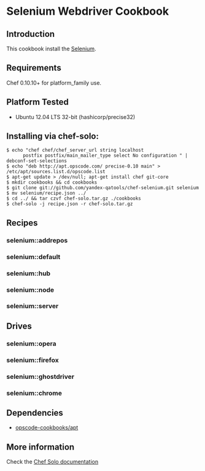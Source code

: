 Selenium Webdriver Cookbook
====

## Introduction

This cookbook install the [Selenium](http://www.seleniumhq.org/).

## Requirements

Chef 0.10.10+ for platform_family use.

## Platform Tested

- Ubuntu 12.04 LTS 32-bit (hashicorp/precise32)

## Installing via chef-solo:

```
$ echo "chef chef/chef_server_url string localhost       
      postfix postfix/main_mailer_type select No configuration " | debconf-set-selections
$ echo "deb http://apt.opscode.com/ precise-0.10 main" > /etc/apt/sources.list.d/opscode.list
$ apt-get update > /dev/null; apt-get install chef git-core
$ mkdir cookbooks && cd cookbooks
$ git clone git://github.com/yandex-qatools/chef-selenium.git selenium
$ mv selenium/recipe.json ../
$ cd ../ && tar czvf chef-solo.tar.gz ./cookbooks
$ chef-solo -j recipe.json -r chef-solo.tar.gz
```

## Recipes

### selenium::addrepos
### selenium::default
### selenium::hub
### selenium::node
### selenium::server

## Drives

### selenium::opera
### selenium::firefox
### selenium::ghostdriver
### selenium::chrome

## Dependencies

- [opscode-cookbooks/apt](https://github.com/opscode-cookbooks/apt)

## More information
Check the [Chef Solo documentation](https://docs.chef.io/chef_solo.html)